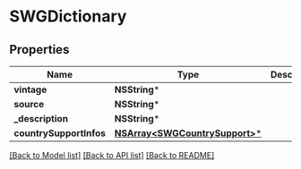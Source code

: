 # SWGDictionary

## Properties
Name | Type | Description | Notes
------------ | ------------- | ------------- | -------------
**vintage** | **NSString*** |  | [optional] 
**source** | **NSString*** |  | [optional] 
**_description** | **NSString*** |  | [optional] 
**countrySupportInfos** | [**NSArray&lt;SWGCountrySupport&gt;***](SWGCountrySupport.md) |  | [optional] 

[[Back to Model list]](../README.md#documentation-for-models) [[Back to API list]](../README.md#documentation-for-api-endpoints) [[Back to README]](../README.md)


